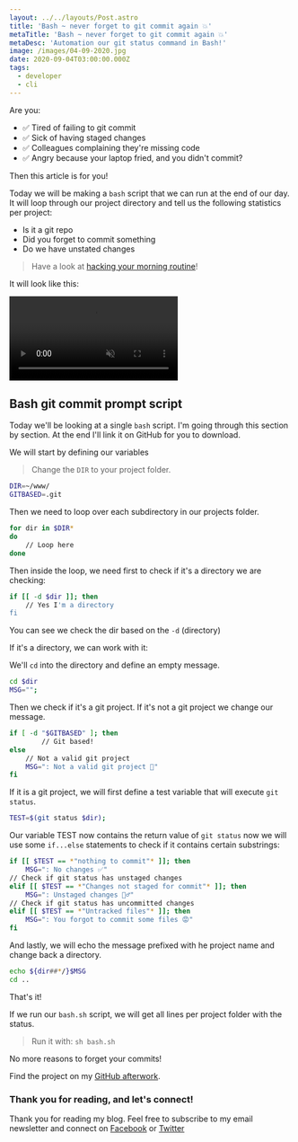 ```yaml
---
layout: ../../layouts/Post.astro
title: 'Bash ~ never forget to git commit again 💥'
metaTitle: 'Bash ~ never forget to git commit again 💥'
metaDesc: 'Automation our git status command in Bash!'
image: /images/04-09-2020.jpg
date: 2020-09-04T03:00:00.000Z
tags:
  - developer
  - cli
---
```


Are you:

- ✅ Tired of failing to git commit
- ✅ Sick of having staged changes
- ✅ Colleagues complaining they're missing code
- ✅ Angry because your laptop fried, and you didn't commit?

Then this article is for you!

Today we will be making a `bash` script that we can run at the end of our day.
It will loop through our project directory and tell us the following statistics per project:

- Is it a git repo
- Did you forget to commit something
- Do we have unstated changes

> Have a look at [hacking your morning routine](https://daily-dev-tips.com/posts/ive-automated-my-morning-routine/)!

It will look like this:

<video autoplay loop muted playsinline>
  <source src="https://res.cloudinary.com/daily-dev-tips/video/upload/q_auto/git-bash_siuh6h.webm" type="video/webm" />
  <source src="https://res.cloudinary.com/daily-dev-tips/video/upload/q_auto/git-bash_h2xkvn.mp4" type="video/mp4" />
</video>

## Bash git commit prompt script

Today we'll be looking at a single `bash` script.
I'm going through this section by section. At the end I'll link it on GitHub for you to download.

We will start by defining our variables

> Change the `DIR` to your project folder.

```bash
DIR=~/www/
GITBASED=.git
```

Then we need to loop over each subdirectory in our projects folder.

```bash
for dir in $DIR*
do
	// Loop here
done
```

Then inside the loop, we need first to check if it's a directory we are checking:

```bash
if [[ -d $dir ]]; then
    // Yes I'm a directory
fi
```

You can see we check the dir based on the `-d` (directory)

If it's a directory, we can work with it:

We'll `cd` into the directory and define an empty message.

```bash
cd $dir
MSG="";
```

Then we check if it's a git project.
If it's not a git project we change our message.

```bash
if [ -d "$GITBASED" ]; then
		// Git based!
else
    // Not a valid git project
    MSG=": Not a valid git project 👀"
fi
```

If it is a git project, we will first define a test variable that will execute `git status`.

```bash
TEST=$(git status $dir);
```

Our variable TEST now contains the return value of `git status` now we will use some `if...else` statements to check if it contains certain substrings:

```bash
if [[ $TEST == *"nothing to commit"* ]]; then
    MSG=": No changes ✅"
// Check if git status has unstaged changes
elif [[ $TEST == *"Changes not staged for commit"* ]]; then
    MSG=": Unstaged changes 🤷‍♂️"
// Check if git status has uncommitted changes
elif [[ $TEST == *"Untracked files"* ]]; then
    MSG=": You forgot to commit some files 😡"
fi
```

And lastly, we will echo the message prefixed with he project name and change back a directory.

```bash
echo ${dir##*/}$MSG
cd ..
```

That's it!

If we run our `bash.sh` script, we will get all lines per project folder with the status.

> Run it with: `sh bash.sh`

No more reasons to forget your commits!

Find the project on my [GitHub afterwork](https://github.com/rebelchris/afterwork).

### Thank you for reading, and let's connect!

Thank you for reading my blog. Feel free to subscribe to my email newsletter and connect on [Facebook](https://www.facebook.com/DailyDevTipsBlog) or [Twitter](https://twitter.com/DailyDevTips1)
